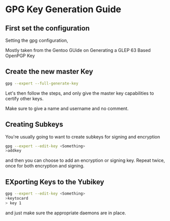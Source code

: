 # GPG Key Generation Guide

## First set the configuration

Setting the gpg configuration,

Mostly taken from the Gentoo GUide on Generating a GLEP 63 Based OpenPGP Key

## Create the new master Key

```bash
gpg --expert --full-generate-key
```

Let's then follow the steps, and only give the master key
capabilities to certify other keys.

Make sure to give a name and username and no comment.

## Creating Subkeys

You're usually going to want to create subkeys for signing and encryption

```bash
gpg --expert --edit-key <Something>
>addkey
```

and then you can choose to add an encryption or signing key.
Repeat twice, once for both encryption and signing.

## EXporting Keys to the Yubikey

```bash
gpg --expert --edit-key <Something>
>keytocard
> key 1
```

and just make sure the appropriate daemons are in place.

